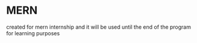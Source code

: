 # MERN
created for mern internship and it will be used until the end of the program for learning purposes
